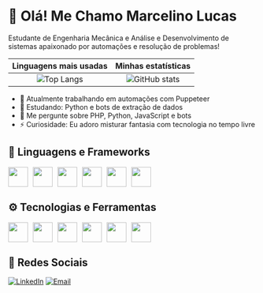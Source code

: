 # 👋 Olá! Me Chamo Marcelino Lucas

Estudante de Engenharia Mecânica e Análise e Desenvolvimento de sistemas apaixonado por automações e resolução de problemas!

| Linguagens mais usadas | Minhas estatísticas |
| :--: | :--: |
| ![Top Langs](https://github-readme-stats.vercel.app/api/top-langs/?username=MarcelinoLucasOA&layout=compact&theme=tokyonight) | ![GitHub stats](https://github-readme-stats.vercel.app/api?username=MarcelinoLucasOA&show_icons=true&theme=tokyonight) |

- 🔭 Atualmente trabalhando em automações com Puppeteer
- 🌱 Estudando: Python e bots de extração de dados
- 💬 Me pergunte sobre PHP, Python, JavaScript e bots
- ⚡ Curiosidade: Eu adoro misturar fantasia com tecnologia no tempo livre

## 💬 Linguagens e Frameworks
<div style="display: flex; gap: 10px;">
  <img src="https://cdn.jsdelivr.net/gh/devicons/devicon@latest/icons/php/php-original.svg" width="40px"/>
  <img src="https://cdn.jsdelivr.net/gh/devicons/devicon@latest/icons/html5/html5-original.svg" width="40px"/>
  <img src="https://cdn.jsdelivr.net/gh/devicons/devicon@latest/icons/python/python-original.svg" width="40px"/>
  <img src="https://cdn.jsdelivr.net/gh/devicons/devicon@latest/icons/materializecss/materializecss-original.svg" width="40px"/>
  <img src="https://cdn.jsdelivr.net/gh/devicons/devicon@latest/icons/sqldeveloper/sqldeveloper-original.svg" width="40px"/>
  <img src="https://cdn.jsdelivr.net/gh/devicons/devicon@latest/icons/csharp/csharp-original.svg" width="40px"/>
</div>

## ⚙️ Tecnologias e Ferramentas
<div style="display: flex; gap: 10px;">
  <img src="https://cdn.jsdelivr.net/gh/devicons/devicon@latest/icons/vscode/vscode-original.svg" width="40px"/>
  <img src="https://cdn.jsdelivr.net/gh/devicons/devicon@latest/icons/filezilla/filezilla-original.svg" width="40px"/>
  <img src="https://cdn.jsdelivr.net/gh/devicons/devicon@latest/icons/mysql/mysql-original.svg" width="40px"/>
  <img src="https://cdn.jsdelivr.net/gh/devicons/devicon@latest/icons/git/git-original.svg" width="40px"/>
  <img src="https://cdn.jsdelivr.net/gh/devicons/devicon@latest/icons/nodejs/nodejs-original.svg" width="40px"/>
  <img src="https://cdn.jsdelivr.net/gh/devicons/devicon@latest/icons/notion/notion-original.svg" width="40px"/>
</div>

## 📱 Redes Sociais
[![LinkedIn](https://img.shields.io/badge/-LinkedIn-blue?style=flat-square&logo=linkedin)](https://linkedin.com/in/marcelinolucasoa)
[![Email](https://img.shields.io/badge/-Email-red?style=flat-square&logo=gmail)](mailto:marcelinolucasbr@gmail.com)
